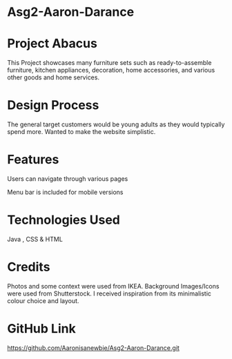 # Asg2-Aaron-Darance

# Project Abacus

This Project showcases many furniture sets such as ready-to-assemble furniture, kitchen appliances, decoration, home accessories, and various other goods and home services.


# Design Process

The general target customers would be young adults as they would typically spend more.
Wanted to make the website simplistic.

# Features

Users can navigate through various pages

Menu bar is included for mobile versions

# Technologies Used

Java , CSS & HTML

# Credits

Photos and some context were used from IKEA.
Background Images/Icons were used from Shutterstock.
I received inspiration from its minimalistic colour choice and layout.

# GitHub Link
https://github.com/Aaronisanewbie/Asg2-Aaron-Darance.git
